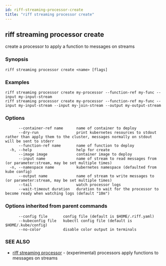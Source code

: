 ```yaml
---
id: riff-streaming-processor-create
title: "riff streaming processor create"
---
```

## riff streaming processor create

create a processor to apply a function to messages on streams

### Synopsis

<todo>

```
riff streaming processor create <name> [flags]
```

### Examples

```
riff streaming processor create my-processor --function-ref my-func --input my-input-stream
riff streaming processor create my-processor --function-ref my-func --input my-input-stream --input my-join-stream --output my-output-stream
```

### Options

```
      --container-ref name      name of container to deploy
      --dry-run                 print kubernetes resources to stdout rather than apply them to the cluster, messages normally on stdout will be sent to stderr
      --function-ref name       name of function to deploy
  -h, --help                    help for create
      --image image             container image to deploy
      --input name              name of stream to read messages from (or parameter:stream, may be set multiple times)
  -n, --namespace name          kubernetes namespace (defaulted from kube config)
      --output name             name of stream to write messages to (or parameter:stream, may be set multiple times)
      --tail                    watch processor logs
      --wait-timeout duration   duration to wait for the processor to become ready when watching logs (default "10m")
```

### Options inherited from parent commands

```
      --config file       config file (default is $HOME/.riff.yaml)
      --kubeconfig file   kubectl config file (default is $HOME/.kube/config)
      --no-color          disable color output in terminals
```

### SEE ALSO

* [riff streaming processor](riff_streaming_processor.md)	 - (experimental) processors apply functions to messages on streams

